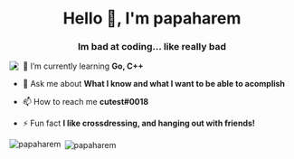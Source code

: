<h1 align="center">Hello 👋, I'm papaharem</h1>
<h3 align="center">Im bad at coding... like really bad</h3>
<img align = "left" src= "https://media.giphy.com/media/zVXNuCvT5OADsEGsVq/giphy.gif">

- 🌱 I’m currently learning **Go, C++**

- 💬 Ask me about **What I know and what I want to be able to acomplish**

- 📫 How to reach me **cutest#0018**

- ⚡ Fun fact **I like crossdressing, and hanging out with friends!**


<p><img align="left" src="https://github-readme-stats.vercel.app/api/top-langs?username=papaharem&show_icons=true&theme=dark&title_color=ffffff&text_color=ffffff&bg_color=61486a&locale=en&layout=compact" alt="papaharem" /></p>

<p>&nbsp;<img align="center" src="https://github-readme-stats.vercel.app/api?username=papaharem&show_icons=true&theme=dark&title_color=ffffff&text_color=ffffff&bg_color=61486a&locale=en" alt="papaharem" /></p>
